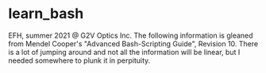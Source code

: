 # learn_bash
EFH, summer 2021 @ G2V Optics Inc. 
The following information is gleaned from Mendel Cooper's "Advanced Bash-Scripting Guide", Revision 10.
There is a lot of jumping around and not all the information will be linear, but I needed somewhere to plunk it in perpituity.